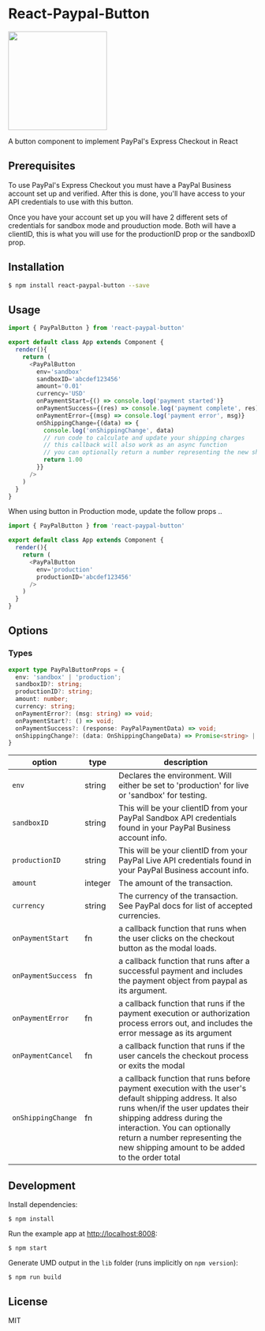 # React-Paypal-Button

<img src='paypalImage.png' width="200px" />

A button component to implement PayPal&#39;s Express Checkout in React

## Prerequisites

To use PayPal's Express Checkout you must have a PayPal Business account set up and verified. After this is done, you'll have access to your API credentials to use with this button.

Once you have your account set up you will have 2 different sets of credentials for sandbox mode and prouduction mode. Both will have a clientID, this is what you will use for the productionID prop or the sandboxID prop.

## Installation

```sh
$ npm install react-paypal-button --save
```

## Usage

```javascript
import { PayPalButton } from 'react-paypal-button'

export default class App extends Component {
  render(){
    return (
      <PayPalButton
        env='sandbox'
        sandboxID='abcdef123456'
        amount='0.01'
        currency='USD'
        onPaymentStart={() => console.log('payment started')}
        onPaymentSuccess={(res) => console.log('payment complete', res)}
        onPaymentError={(msg) => console.log('payment error', msg)}
        onShippingChange={(data) => {
          console.log('onShippingChange', data)
          // run code to calculate and update your shipping charges
          // this callback will also work as an async function
          // you can optionally return a number representing the new shipping amount
          return 1.00
        }}
      />
    )
  }
}
```
When using button in Production mode, update the follow props ..

```javascript
import { PayPalButton } from 'react-paypal-button'

export default class App extends Component {
  render(){
    return (
      <PayPalButton
        env='production'
        productionID='abcdef123456'
      />
    )
  }
}
```
## Options

### Types
```typescript
export type PayPalButtonProps = {
  env: 'sandbox' | 'production';
  sandboxID?: string;
  productionID?: string;
  amount: number;
  currency: string;
  onPaymentError?: (msg: string) => void;
  onPaymentStart?: () => void;
  onPaymentSuccess?: (response: PayPalPaymentData) => void;
  onShippingChange?: (data: OnShippingChangeData) => Promise<string> | string;
}
```

| option      | type  | description                              |
|--------------|-------|-------------------------------------------|
|`env`         | string|Declares the environment. Will either be set to 'production' for live or 'sandbox' for testing.|
|`sandboxID`    |string| This will be your clientID from your PayPal Sandbox API credentials found in your PayPal Business account info.|
|`productionID`|string| This will be your clientID from your PayPal Live API credentials found in your PayPal Business account info.|
|`amount`      |integer| The amount of the transaction. |
|`currency`     |string | The currency of the transaction. See PayPal docs for list of accepted currencies. |
|`onPaymentStart`     |fn | a callback function that runs when the user clicks on the checkout button as the modal loads. |
|`onPaymentSuccess`     |fn | a callback function that runs after a successful payment and includes the payment object from paypal as its argument. |
|`onPaymentError`     |fn | a callback function that runs if the payment execution or authorization process errors out, and includes the error message as its argument |
|`onPaymentCancel`     |fn | a callback function that runs if the user cancels the checkout process or exits the modal |
|`onShippingChange`     |fn | a callback function that runs before payment execution with the user's default shipping address. It also runs when/if the user updates their shipping address during the interaction. You can optionally return a number representing the new shipping amount to be added to the order total|
## Development

Install dependencies:

```
$ npm install
```

Run the example app at [http://localhost:8008](http://localhost:8008):

```
$ npm start
```

Generate UMD output in the `lib` folder (runs implicitly on `npm version`):

```
$ npm run build
```

## License

MIT

